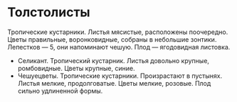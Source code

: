 # Толстолисты

Тропические кустарники. Листья мясистые, расположены поочередно. Цветы правильные, воронковидные, собраны в небольшие
зонтики. Лепестков — 5, они напоминают чешую. Плод — ягодовидная листовка.

*   Селикант. Тропический кустарник. Листья довольно крупные, ромбовидные. Цветы крупные, синие.
*   Чешуецветы. Тропические кустарники. Произрастают в пустынях. Листья мелкие, продолговатые. Цветы мелкие, розовые.
    Плод сильно удлиненной формы.
